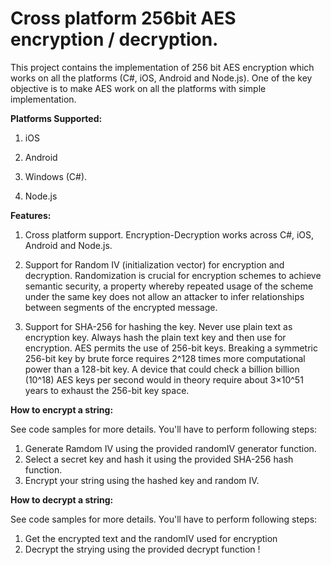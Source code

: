 Cross platform 256bit AES encryption / decryption.
========
This project contains the implementation of 256 bit AES encryption which works on all the platforms (C#, iOS, Android and Node.js). One of the key objective is to make AES work on all the platforms with simple implementation. 

<b>Platforms Supported:</b>

1. iOS

2. Android

3. Windows (C#).

4. Node.js

<b>Features:</b>

1. Cross platform support. Encryption-Decryption works across C#, iOS, Android and Node.js. 

2. Support for Random IV (initialization vector) for encryption and decryption. Randomization is crucial for encryption schemes to achieve semantic security, a property whereby repeated usage of the scheme under the same key does not allow an attacker to infer relationships between segments of the encrypted message.

3.  Support for SHA-256 for hashing the key. Never use plain text as encryption key. Always hash the plain text key and then use for encryption. AES permits the use of 256-bit keys. Breaking a symmetric 256-bit key by brute force requires 2^128 times more computational power than a 128-bit key. A device that could check a billion billion (10^18) AES keys per second would in theory require about 3×10^51 years to exhaust the 256-bit key space.

<b>How to encrypt a string:</b>

See code samples for more details. You'll have to perform following steps:

1. Generate Ramdom IV using the provided randomIV generator function.
2. Select a secret key and hash it using the provided SHA-256 hash function.
3. Encrypt your string using the hashed key and random IV. 

<b>How to decrypt a string:</b>

See code samples for more details. You'll have to perform following steps:

1. Get the encrypted text and the randomIV used for encryption
2. Decrypt the strying using the provided decrypt function !
